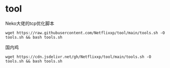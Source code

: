 # tool
Neko大佬的tcp优化脚本


    wget https://raw.githubusercontent.com/Netflixxp/tool/main/tools.sh -O tools.sh && bash tools.sh
    
国内鸡

    wget https://cdn.jsdelivr.net/gh/Netflixxp/tool/main/tools.sh -O tools.sh && bash tools.sh
